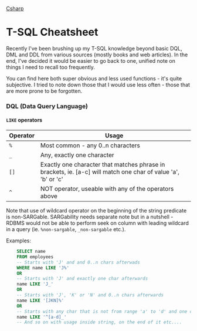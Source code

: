 [Csharp](/languages/sql)
# T-SQL Cheatsheet

Recently I've been brushing up my T-SQL knowledge beyond basic DQL, DML and DDL from various sources (mostly books and web articles).
In the end, I've decided it would be easier to go back to one, unified note on things I need to recall too frequently.

You can find here both super obvious and less used functions - it's quite subjective. I tried to note down those that I would use less often - those that are more prone to be forgotten.

### DQL (Data Query Language)

#### `LIKE` operators

| Operator | Usage |
--- | ---
| `%` | Most common - any 0..n characters |
| `_` | Any, exactly one character |
| `[]` | Exactly one character that matches phrase in brackets, ie. [a-c] will match one char of value 'a', 'b' or 'c' | 
| `^` | NOT operator, useable with any of the operators above |

Note that use of wildcard operator on the beginning of the string predicate is non-SARGable. SARGability needs separate note but in a nutshell - RDBMS would not be able to perform seek on column with leading wildcard in a query (ie. `%non-sargable`, `_non-sargable` etc.).

Examples:
```sql
    SELECT name
    FROM employees
    -- Starts with 'J' and and 0..n chars afterwads 
    WHERE name LIKE 'J%'
    OR
    -- Starts with 'J' and exactly one char afterwards
    name LIKE 'J_'
    OR
    -- Starts with 'J', 'K' or 'N' and 0..n chars afterwards
    name LIKE '[JKN]%'
    OR
    -- Starts with any char that is not from range 'a' to 'd' and one char afterwards
    name LIKE '^[a-d]_'
    -- And so on with usage inside string, on the end of it etc....
```

